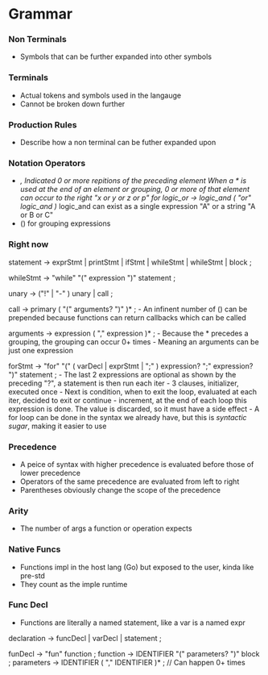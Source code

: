 # Grammar

### Non Terminals
- Symbols that can be further expanded into other symbols

### Terminals
- Actual tokens and symbols used in the langauge 
- Cannot be broken down further

### Production Rules
- Describe how a non terminal can be futher expanded upon

### Notation Operators
- *, Indicated 0 or more repitions of the preceding element
    When a * is used at the end of an element or grouping, 0 or more of that element can occur to the right "x or y or z or p"
    for logic_or -> logic_and ( "or" logic_and )*
    logic_and can exist as a single expression "A" or a string "A or B or C"
- () for grouping expressions

### Right now
statement -> exprStmt | printStmt | ifStmt | whileStmt | whileStmt | block ; 

whileStmt -> "while" "(" expression ")" statement ;

unary -> ("!" | "-" ) unary | call ;

call -> primary ( "(" arguments? ")" )* ;
    - An infinent number of () can be prepended because functions can return callbacks which can be called

arguments -> expression ( "," expression )* ;
    - Because the * precedes a grouping, the grouping can occur 0+ times
    - Meaning an arguments can be just one expression

forStmt -> "for" "(" ( varDecl | exprStmt | ";" ) expression? ";" expression? ")" statement ;
    - The last 2 expressions are optional as shown by the preceding "?", a statement is then run each iter
    - 3 clauses, initializer, executed once
        - Next is condition, when to exit the loop, evaluated at each iter, decided to exit or continue
        - increment, at the end of each loop this expression is done. The value is discarded, so it must have a side effect
    - A for loop can be done in the syntax we already have, but this is *syntactic sugar*, making it easier to use

### Precedence
- A peice of syntax with higher precedence is evaluated before those of lower precedence
- Operators of the same precedence are evaluated from left to right
- Parentheses obviously change the scope of the precedence

### Arity
- The number of args a function or operation expects

### Native Funcs
- Functions impl in the host lang (Go) but exposed to the user, kinda like pre-std
- They count as the imple runtime

### Func Decl 
- Functions are literally a named statement, like a var is a named expr

declaration -> funcDecl | varDecl | statement ;

funDecl -> "fun" function ;
function -> IDENTIFIER "(" parameters? ")" block ;
parameters -> IDENTIFIER ( "," IDENTIFIER )* ; 
    // Can happen 0+ times